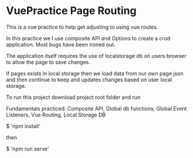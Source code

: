 # VuePractice Page Routing

This is a vue practice to help get adjusting to using vue routes.

In this practice we I use composite API and Options to create a crud application. Most bugs have been ironed out.

The application itself requires the use of localstorage db on users browser to allow the page to save changes.

If pages exists in local storage then we load data from our own page.json and then continue to keep and updates changes based on user local storage.

To run this project download project root folder and run

Fundamentals practiced: Composite API, Global db functions, Global Event Listeners, Vue Routing, Local Storage DB

$ 'npm install'

then

$ 'npm run serve'
